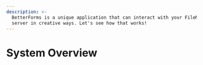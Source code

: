 ```yaml
---
description: >-
  BetterForms is a unique application that can interact with your FileMaker
  server in creative ways. Let's see how that works!
---
```


# System Overview

